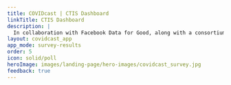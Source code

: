 ```yaml
---
title: COVIDcast | CTIS Dashboard
linkTitle: CTIS Dashboard
description: |
  In collaboration with Facebook Data for Good, along with a consortium of universities and public health officials, the Delphi Group at Carnegie Mellon University conducts research surveys to monitor the spread and impact of the COVID-19 pandemic in the United States. This survey is advertised through Facebook. It has run continuously since early April 2020.
layout: covidcast_app
app_mode: survey-results
order: 5
icon: solid/poll
heroImage: images/landing-page/hero-images/covidcast_survey.jpg
feedback: true
---
```

